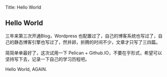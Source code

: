 Title: Hello World

## Hello World

三年来第三次开通Blog，Wordpress 也配置过了，自己的博客系统也写过了，自己的静态博客引擎也写过了，然并卵，折腾的时间不少，文章才只写了三四篇。

简简单单最好了，这次试用一下 Pelican + Github.IO，不要在乎形式，希望可以坚持写下去，记录一下自己的学习历程吧。

Hello World, AGAIN.
